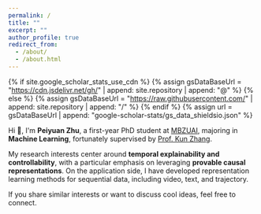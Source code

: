 ```yaml
---
permalink: /
title: ""
excerpt: ""
author_profile: true
redirect_from: 
  - /about/
  - /about.html
---
```


{% if site.google_scholar_stats_use_cdn %}
{% assign gsDataBaseUrl = "https://cdn.jsdelivr.net/gh/" | append: site.repository | append: "@" %}
{% else %}
{% assign gsDataBaseUrl = "https://raw.githubusercontent.com/" | append: site.repository | append: "/" %}
{% endif %}
{% assign url = gsDataBaseUrl | append: "google-scholar-stats/gs_data_shieldsio.json" %}

<span class='anchor' id='about-me'></span>

Hi 👋, I'm **Peiyuan Zhu**, a first-year PhD student at <a href="https://mbzuai.ac.ae">MBZUAI</a>, majoring in **Machine Learning**, fortunately supervised by <a href="https://scholar.google.com/citations?user=RGoypN4AAAAJ&hl=en">Prof. Kun Zhang</a>.

My research interests center around **temporal explainability and controllability**, with a particular emphasis on leveraging **provable causal representations**. On the application side, I have developed representation learning methods for sequential data, including video, text, and trajectory.

If you share similar interests or want to discuss cool ideas, feel free to connect.

<!-- Optionally you can also add a News section or Publication section below -->
